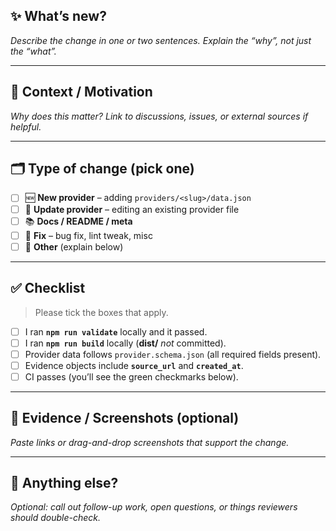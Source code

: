 <!--
PR TITLE GUIDELINE
------------------
If you’re adding or updating a provider file, start the title with “provider/<slug>: ”,
e.g.  provider/debifi: add rehypothecation evidence
-->

## ✨ What’s new?

_Describe the change in one or two sentences. Explain the “why”, not just the “what”._

---

## 📄 Context / Motivation

_Why does this matter? Link to discussions, issues, or external sources if helpful._

---

## 🗂️ Type of change (pick one)

- [ ] 🆕 **New provider** – adding `providers/<slug>/data.json`
- [ ] 📝 **Update provider** – editing an existing provider file
- [ ] 📚 **Docs / README / meta**
- [ ] 🐛 **Fix** – bug fix, lint tweak, misc
- [ ] 🚀 **Other** (explain below)

---

## ✅ Checklist

> Please tick the boxes that apply.

- [ ] I ran **`npm run validate`** locally and it passed.
- [ ] I ran **`npm run build`** locally (**dist/** _not_ committed).
- [ ] Provider data follows `provider.schema.json` (all required fields present).
- [ ] Evidence objects include **`source_url`** and **`created_at`**.
- [ ] CI passes (you’ll see the green checkmarks below).

---

## 🔗 Evidence / Screenshots (optional)

_Paste links or drag-and-drop screenshots that support the change._

---

## 📢 Anything else?

_Optional: call out follow-up work, open questions, or things reviewers should double-check._

